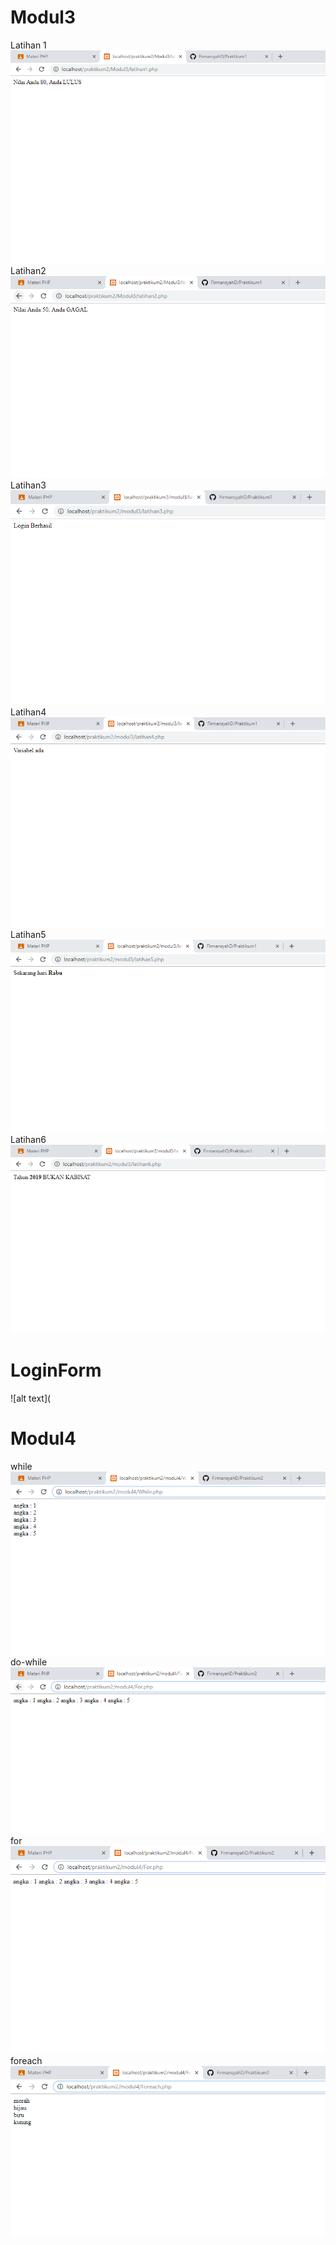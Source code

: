 # Modul3
Latihan 1 
![alt text](https://github.com/FirmansyahD/Praktikum2/blob/master/Gambar/lat1.PNG)
Latihan2
![alt text](https://github.com/FirmansyahD/Praktikum2/blob/master/Gambar/lat2.PNG)
Latihan3
![alt text](https://github.com/FirmansyahD/Praktikum2/blob/master/Gambar/lat3.PNG)
Latihan4
![alt text](https://github.com/FirmansyahD/Praktikum2/blob/master/Gambar/lat4.PNG)
Latihan5
![alt text](https://github.com/FirmansyahD/Praktikum2/blob/master/Gambar/lat5.PNG)
Latihan6
![alt text](https://github.com/FirmansyahD/Praktikum2/blob/master/Gambar/lat6.PNG)
# LoginForm
![alt text](
# Modul4
while
![alt text](https://github.com/FirmansyahD/Praktikum2/blob/master/Gambar/while.PNG)
do-while
![alt text](https://github.com/FirmansyahD/Praktikum2/blob/master/Gambar/do-while.PNG)
for
![alt text](https://github.com/FirmansyahD/Praktikum2/blob/master/Gambar/for.PNG)
foreach
![alt text](https://github.com/FirmansyahD/Praktikum2/blob/master/Gambar/foreach.PNG)
